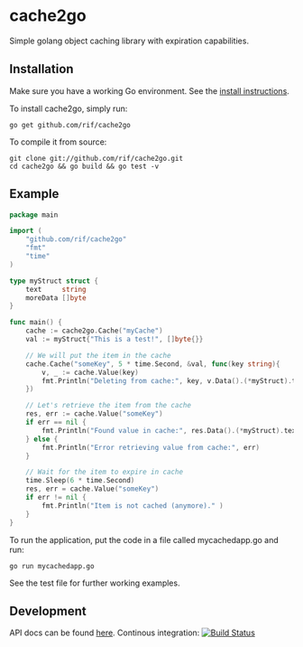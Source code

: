 cache2go
========

Simple golang object caching library with expiration capabilities.

## Installation

Make sure you have a working Go environment. See the [install instructions](http://golang.org/doc/install.html).

To install cache2go, simply run:

    go get github.com/rif/cache2go

To compile it from source:

    git clone git://github.com/rif/cache2go.git
    cd cache2go && go build && go test -v

## Example
```go
package main

import (
    "github.com/rif/cache2go"
    "fmt"
    "time"
)

type myStruct struct {
    text     string
    moreData []byte
}

func main() {
    cache := cache2go.Cache("myCache")
    val := myStruct{"This is a test!", []byte{}}

    // We will put the item in the cache
    cache.Cache("someKey", 5 * time.Second, &val, func(key string){
        v, _ := cache.Value(key)
        fmt.Println("Deleting from cache:", key, v.Data().(*myStruct).text, v.CreatedOn())
    })

    // Let's retrieve the item from the cache
    res, err := cache.Value("someKey")
    if err == nil {
        fmt.Println("Found value in cache:", res.Data().(*myStruct).text)
    } else {
        fmt.Println("Error retrieving value from cache:", err)
    }

    // Wait for the item to expire in cache
    time.Sleep(6 * time.Second)
    res, err = cache.Value("someKey")
    if err != nil {
        fmt.Println("Item is not cached (anymore)." )
    }
}
```

To run the application, put the code in a file called mycachedapp.go and run:

    go run mycachedapp.go

See the test file for further working examples.

## Development
API docs can be found [here](http://go.pkgdoc.org/github.com/rif/cache2go).
Continous integration: [![Build Status](https://secure.travis-ci.org/rif/cache2go.png)](http://travis-ci.org/rif/cache2go)
